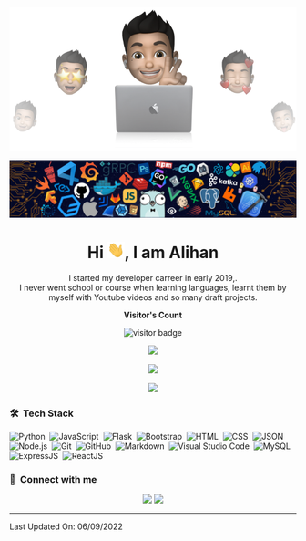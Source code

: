 <p align="center"><img src="https://raw.githubusercontent.com/KevinPatel04/KevinPatel04/master/cover-thompson.png"></p>
<p align="center"><img src="https://raw.githubusercontent.com/KevinPatel04/KevinPatel04/master/header.png"></p>

<h1 align="center">Hi <img src="https://raw.githubusercontent.com/KevinPatel04/KevinPatel04/master/Hi.gif" width="30px">, I am Alihan </h1>

<p align="center" width="150px"> I started my developer carreer in early 2019,. <br>I never went school or course when learning languages, learnt them by myself with Youtube videos and so many draft projects.</p>

<p align="center"><b>Visitor's Count</b></p>
<p align="center"><img src="https://profile-counter.glitch.me/alihanakg/count.svg" alt="visitor badge"/></p>
<p align="center"><img src="https://github-readme-stats.vercel.app/api/top-langs/?username=alihanakg&layout=compact&hide=TSQL&theme=chartreuse-dark"></p>
<p align="center" ><img src="https://github-readme-stats.vercel.app/api?username=alihanakg&count_private=true&show_icons=true&&theme=chartreuse-dark&include_all_commits=true" width="400"></p> 
<p align="center" ><img src="https://github-readme-streak-stats.herokuapp.com?user=alihanakg&theme=chartreuse-dark"></p>

### 🛠 &nbsp;Tech Stack

![Python](https://img.shields.io/badge/-Python-05122A?style=flat&logo=python)&nbsp;
![JavaScript](https://img.shields.io/badge/-JavaScript-05122A?style=flat&logo=javascript)&nbsp;
![Flask](https://img.shields.io/badge/-Flask-05122A?style=flat&logo=flask)&nbsp;
![Bootstrap](https://img.shields.io/badge/-Bootstrap-05122A?style=flat&logo=bootstrap&logoColor=563D7C)&nbsp;
![HTML](https://img.shields.io/badge/-HTML-05122A?style=flat&logo=HTML5)&nbsp;
![CSS](https://img.shields.io/badge/-CSS-05122A?style=flat&logo=CSS3&logoColor=1572B6)&nbsp;
![JSON](https://img.shields.io/badge/-JSON-05122A?style=flat&logo=json&logoColor=000000)&nbsp;
![Node.js](https://img.shields.io/badge/-Node.js-05122A?style=flat&logo=node.js&logoColor=339933)&nbsp;
![Git](https://img.shields.io/badge/-Git-05122A?style=flat&logo=git)&nbsp;
![GitHub](https://img.shields.io/badge/-GitHub-05122A?style=flat&logo=github)&nbsp;
![Markdown](https://img.shields.io/badge/-Markdown-05122A?style=flat&logo=markdown)&nbsp;
![Visual Studio Code](https://img.shields.io/badge/-Visual%20Studio%20Code-05122A?style=flat&logo=visual-studio-code&logoColor=007ACC)&nbsp;
![MySQL](https://img.shields.io/badge/-MySQL-05122A?style=flat&logo=mysql&logoColor=4479A1)&nbsp;
![ExpressJS](https://img.shields.io/badge/-ExpressJS-05122A?style=flat)&nbsp;
![ReactJS](https://img.shields.io/badge/-React-05122A?style=flat)&nbsp;


### :link: &nbsp;Connect with me

<p align="center">
<a href="https://alihanakg.com"><img src="https://img.shields.io/badge/alihanakg-com-green?logo=Google-Chrome&style=for-the-badge"/></a>
<a href="mailto:alhnakg@gmail.com"><img src="https://img.shields.io/badge/-alhnakg@gmail.com-D14836?style=for-the-badge&logo=Gmail&logoColor=white"/></a>
</p>

---
Last Updated On: 06/09/2022
